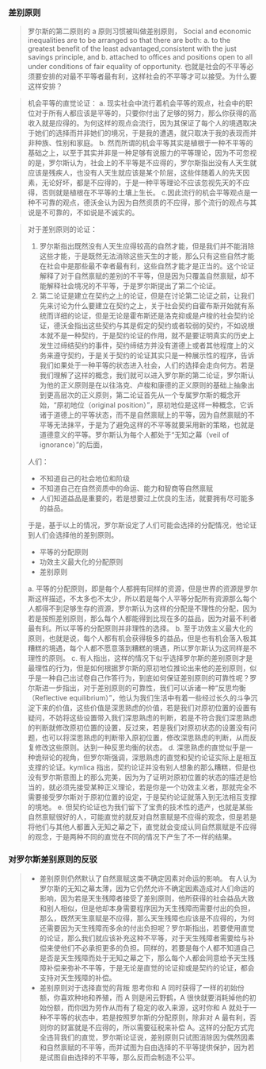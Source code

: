 ### 差别原则
> 罗尔斯的第二原则的 a 原则习惯被叫做差别原则，
> Social and economic inequalities are to be arranged so that there are both:
  > a. to the greatest benefit of the least advantaged,consistent with the just savings principle, and
  > b. attached to offices and positions open to all under conditions of fair equality of opportunity.
> 也就是社会的不平等必须要安排的对最不平等者最有利，这样社会的不平等才可以接受。为什么要这样安排？

> 机会平等的直觉论证：
> a. 现实社会中流行着机会平等的观点，社会中的职位对于所有人都应该是平等的，只要你付出了足够的努力，那么你获得的高收入就是应得的。为何这样的观点会流行，因为其保证了每个人的境遇取决于她们的选择而并非她们的境况，于是我的遭遇，就只取决于我的表现而并非种族、性别和家庭。
> b. 然而所谓的机会平等其实是植根于一种不平等的基础之上，以至于其实并非是一种足够有说服力的平等理论，因为不可忽视的是，罗尔斯认为，社会上的不平等是不应得的，罗尔斯指出没有人天生就应该是残疾人，也没有人天生就应该是某个阶层，这些伴随着人的先天因素，无论好坏，都是不应得的，于是一种平等理论不应该忽视先天的不应得，否则就是植根在不平等的土壤上生长。
> c.因此流行的机会平等观点是一种不可靠的观点，德沃金认为因为自然资质的不应得，那个流行的观点与其说是不可靠的，不如说是不诚实的。

> 对于差别原则的论证：
> 1. 罗尔斯指出既然没有人天生应得较高的自然才能，但是我们并不能消除这些才能，于是既然无法消除这些天生的才能，那么只有这些自然才能在社会中是那些最不幸者最有利，这些自然才能才是正当的。这个论证解释了对于自然禀赋的差别的不平等，但是因为只覆盖自然禀赋，却不能解释社会境况的不平等，于是罗尔斯提出了第二个论证。
> 2. 第二论证是建立在契约之上的论证，但是在讨论第二论证之前，让我们先来讨论为什么要建立在契约之上，关于社会契约自霍布斯开始就有系统而详细的论证，但是无论是霍布斯还是洛克抑或是卢梭的社会契约论证，德沃金指出这些契约与其是假定的契约或者较弱的契约，不如说根本就不是一种契约，于是契约论证的作用，就不是要证明真实的历史上发生过缔结契约的事件，契约缔结方并没有道德上或者其他程度上的义务来遵守契约，于是关于契约的论证其实只是一种展示性的程序，告诉我们如果处于一种平等的状态进入社会，人们的选择会走向何方。若是我们理解了这样的概念，我们就可以进入罗尔斯的第二论证，罗尔斯认为他的正义原则是在以往洛克、卢梭和康德的正义原则的基础上抽象出到更高层次的正义原则，第二论证首先从一个专属罗尔斯的概念开始，“原初地位（original position）”，原初地位是这样一种概念，它诉诸于道德上的平等状态，而不是自然禀赋上的平等，因为自然禀赋的不平等无法抹平，于是为了避免这样的不平等就要采用新的策略，也就是道德意义的平等。罗尔斯认为每个人都处于“无知之幕（veil of ignorance）”的后面，
> 
> 人们：
> * 不知道自己的社会地位和阶级
> * 不知道自己在自然资质中的命运、能力和智商等自然禀赋
> * 人们知道益品是重要的，若是想要过上优良的生活，就要拥有尽可能多的益品。
> 
> 于是，基于以上的情况，罗尔斯设定了人们可能会选择的分配情况，他论证到人们会选择他的差别原则。
> * 平等的分配原则
> * 功效主义最大化的分配原则
> * 差别原则
> 
> a. 平等的分配原则，即是每个人都拥有同样的资源，但是世界的资源是罗尔斯这样描述，不太多也不太少，所以若是每个人平等分配所有资源那么每个人都得不到足够生存的资源，罗尔斯认为这样的分配是不理性的分配，因为若是按照差别原则，那么每个人都能得到比现在多的益品，因为对最不利者最有利。所以平等的分配原则并非理性的选择。
> b. 至于功效主义最大化的原则，也就是说，每个人都有机会获得极多的益品，但是也有机会落入极其糟糕的境遇，每个人都不愿意落到糟糕的境遇，所以罗尔斯认为这同样是不理性的原则。
> c. 有人指出，这样的情况下似乎选择罗尔斯的差别原则才是最理性的行为，但是如何根据罗尔斯的原初地位推论出来他的差别原则，似乎是一种自己出试卷自己作答行为，到底如何保证差别原则的可靠性呢？罗尔斯进一步指出，对于差别原则的可靠性，我们可以诉诸一种“反思均衡（Reflective equilibrium）”，他认为我们生活中有着一些经过长久的斗争沉淀下来的价值，这些价值是深思熟虑的价值，若是我们对原初位置的设置有疑问，不妨将这些设置带入我们深思熟虑的判断，若是不符合我们深思熟虑的判断就修改原初位置的设置，反过来，若是我们对原初状态的设置没有问题，也可以将深思熟虑的判断带入原初位置，修改深思熟虑的判断，从而反复修改这些原则。达到一种反思均衡的状态。
> d. 深思熟虑的直觉似乎是一种诡辩论的视角，但罗尔斯强调，深思熟虑的直觉和契约论证实际上是相互支撑的论证。kymlica 指出，契约论证并没有别人想象的那么糟糕，但是也没有罗尔斯意图上的那么完美，因为为了证明对原初位置的状态的描述是恰当的，就必须先接受某种正义理论，若是你是一个功效主义者，那就完全不需要接受罗尔斯对于原初位置的设定，于是契约论证就落入到无法相互支撑的境地。
> e. 但契约论证也为我们留下了宝贵的技术性的遗产，也就是某些自然禀赋很好的人，可能直觉的就反对自然禀赋是不应得的观念，但是若是将他们与其他人都置入无知之幕之下，直觉就会变成认同自然禀赋是不应得的观念，于是两种不同的直觉在不同的情况下产生了不一样的结果。

### 对罗尔斯差别原则的反驳
> * 差别原则仍然默认了自然禀赋这类不确定因素对命运的影响。
> 有人认为罗尔斯的无知之幕太薄，因为它仍然允许不确定因素造成对人们命运的影响，因为若是天生残障者接受了差别原则，他所获得的社会益品大致和别人相似，但是他却本身需要程序因为天生残障而需要付出的负担，那么，既然天生禀赋是不应得，那么天生残障也应该是不应得的，为何还需要因为天生残障而多余的付出负担呢？罗尔斯指出，若要使用直觉的论证，那么我们就应该补充这种不平等，对于天生残障者需要给与补偿来使他们不必承担更多的负担。同样的，若要是每个人都不知道自己是否是天生残障而处于无知之幕之下，那么每个人都会同意给予天生残障补偿来弥补不平等，于是无论是直觉的论证抑或是契约的论证，都会支持对天生残障的补偿。
> * 差别原则对于选择直觉的背叛
> 思考你和 A 同时获得了一样的初始份额，你喜欢种地和养殖，而 A 则是闲云野鹤，A 很快就要消耗掉他的初始份额，而你因为劳作从而有了稳定的收入来源，这时你和 A 就处于一种不平等的状态中，若是按照罗尔斯的分配原则，除非对 A 最有利，否则你的财富就是不应得的，所以需要征税来补偿 A。这样的分配方式完全违背我们的直觉，罗尔斯论证说，差别原则只试图消除因为偶然因素和自然禀赋的不平等，而并试图为自由选择的不平等提供保护，因为若是试图自由选择的不平等，那么反而会制造不公平。